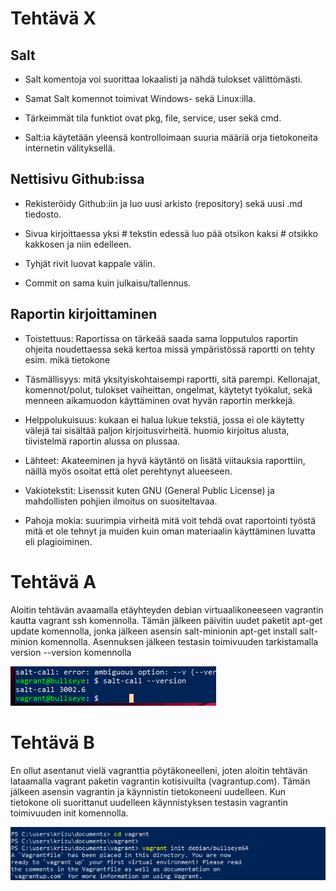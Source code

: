 # Tehtävä X

##    Salt
    
- Salt komentoja voi suorittaa lokaalisti ja nähdä tulokset välittömästi.

- Samat Salt komennot toimivat Windows- sekä Linux:illa.

- Tärkeimmät tila funktiot ovat pkg, file, service, user sekä cmd.

- Salt:ia käytetään yleensä kontrolloimaan suuria määriä orja tietokoneita internetin välityksellä.

##    Nettisivu Github:issa

- Rekisteröidy Github:iin ja luo uusi arkisto (repository) sekä uusi .md tiedosto.

- Sivua kirjoittaessa yksi # tekstin edessä luo pää otsikon kaksi # otsikko kakkosen ja niin edelleen.

- Tyhjät rivit luovat kappale välin.

- Commit on sama kuin julkaisu/tallennus.
  
##    Raportin kirjoittaminen

- Toistettuus: Raportissa on tärkeää saada sama lopputulos raportin ohjeita noudettaessa sekä kertoa missä ympäristössä raportti on tehty esim. mikä tietokone

- Täsmällisyys: mitä yksityiskohtaisempi raportti, sitä parempi. Kellonajat, komennot/polut, tulokset vaiheittan, ongelmat, käytetyt työkalut, sekä menneen aikamuodon käyttäminen ovat hyvän raportin merkkejä. 

- Helppolukuisuus: kukaan ei halua lukue tekstiä, jossa ei ole käytetty välejä tai sisältää paljon kirjoitusvirheitä. huomio kirjoitus alusta, tiivistelmä raportin alussa on plussaa.

- Lähteet: Akateeminen ja hyvä käytäntö on lisätä viitauksia raporttiin, näillä myös osoitat että olet perehtynyt alueeseen.

- Vakiotekstit: Lisenssit kuten GNU (General Public License) ja mahdollisten pohjien ilmoitus on suositeltavaa.

- Pahoja mokia: suurimpia virheitä mitä voit tehdä ovat raportointi työstä mitä et ole tehnyt ja muiden kuin oman materiaalin käyttäminen luvatta eli plagioiminen.

#    Tehtävä A

Aloitin tehtävän avaamalla etäyhteyden debian virtuaalikoneeseen vagrantin kautta vagrant ssh komennolla. Tämän jälkeen päivitin uudet paketit apt-get update komennolla, jonka jälkeen asensin salt-minionin apt-get install salt-minion komennolla. Asennuksen jälkeen testasin toimivuuden tarkistamalla version         --version komennolla

![image text](https://github.com/Disturbedcobra/Palvelinten-hallinta-2024/blob/f59c72384ae85487f378fe8f67a60b23dbf37211/salt%20minion%20working.png)

#    Tehtävä B

En ollut asentanut vielä vagranttia pöytäkoneelleni, joten aloitin tehtävän lataamalla vagrant paketin vagrantin kotisivuilta (vagrantup.com). Tämän jälkeen asensin vagrantin ja käynnistin tietokoneeni uudelleen. Kun tietokone oli suorittanut uudelleen käynnistyksen testasin vagrantin toimivuuden init komennolla.

 ![image text](https://github.com/Disturbedcobra/Palvelinten-hallinta-2024/blob/b13ea827ca47c5c4b4965ec8d3d23ee043984f69/vagrant_working.png)
